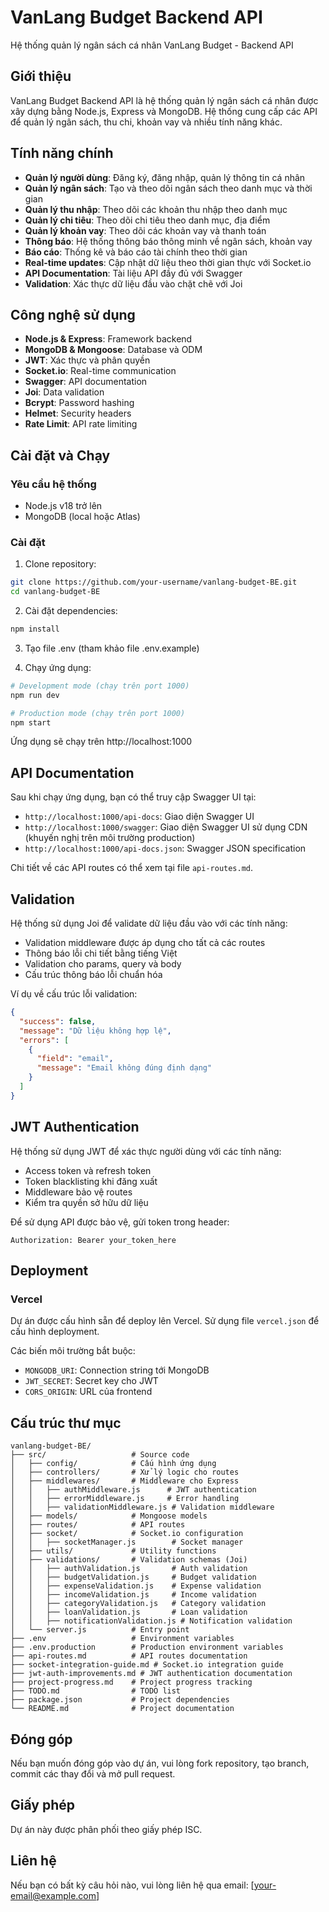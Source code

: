 # VanLang Budget Backend API

Hệ thống quản lý ngân sách cá nhân VanLang Budget - Backend API

## Giới thiệu

VanLang Budget Backend API là hệ thống quản lý ngân sách cá nhân được xây dựng bằng Node.js, Express và MongoDB. Hệ thống cung cấp các API để quản lý ngân sách, thu chi, khoản vay và nhiều tính năng khác.

## Tính năng chính

- **Quản lý người dùng**: Đăng ký, đăng nhập, quản lý thông tin cá nhân
- **Quản lý ngân sách**: Tạo và theo dõi ngân sách theo danh mục và thời gian
- **Quản lý thu nhập**: Theo dõi các khoản thu nhập theo danh mục
- **Quản lý chi tiêu**: Theo dõi chi tiêu theo danh mục, địa điểm
- **Quản lý khoản vay**: Theo dõi các khoản vay và thanh toán
- **Thông báo**: Hệ thống thông báo thông minh về ngân sách, khoản vay
- **Báo cáo**: Thống kê và báo cáo tài chính theo thời gian
- **Real-time updates**: Cập nhật dữ liệu theo thời gian thực với Socket.io
- **API Documentation**: Tài liệu API đầy đủ với Swagger
- **Validation**: Xác thực dữ liệu đầu vào chặt chẽ với Joi

## Công nghệ sử dụng

- **Node.js & Express**: Framework backend
- **MongoDB & Mongoose**: Database và ODM
- **JWT**: Xác thực và phân quyền
- **Socket.io**: Real-time communication
- **Swagger**: API documentation
- **Joi**: Data validation
- **Bcrypt**: Password hashing
- **Helmet**: Security headers
- **Rate Limit**: API rate limiting

## Cài đặt và Chạy

### Yêu cầu hệ thống

- Node.js v18 trở lên
- MongoDB (local hoặc Atlas)

### Cài đặt

1. Clone repository:
```bash
git clone https://github.com/your-username/vanlang-budget-BE.git
cd vanlang-budget-BE
```

2. Cài đặt dependencies:
```bash
npm install
```

3. Tạo file .env (tham khảo file .env.example)

4. Chạy ứng dụng:
```bash
# Development mode (chạy trên port 1000)
npm run dev

# Production mode (chạy trên port 1000)
npm start
```

Ứng dụng sẽ chạy trên http://localhost:1000

## API Documentation

Sau khi chạy ứng dụng, bạn có thể truy cập Swagger UI tại:

- `http://localhost:1000/api-docs`: Giao diện Swagger UI
- `http://localhost:1000/swagger`: Giao diện Swagger UI sử dụng CDN (khuyến nghị trên môi trường production)
- `http://localhost:1000/api-docs.json`: Swagger JSON specification

Chi tiết về các API routes có thể xem tại file `api-routes.md`.

## Validation

Hệ thống sử dụng Joi để validate dữ liệu đầu vào với các tính năng:

- Validation middleware được áp dụng cho tất cả các routes
- Thông báo lỗi chi tiết bằng tiếng Việt
- Validation cho params, query và body
- Cấu trúc thông báo lỗi chuẩn hóa

Ví dụ về cấu trúc lỗi validation:
```json
{
  "success": false,
  "message": "Dữ liệu không hợp lệ",
  "errors": [
    {
      "field": "email",
      "message": "Email không đúng định dạng"
    }
  ]
}
```

## JWT Authentication

Hệ thống sử dụng JWT để xác thực người dùng với các tính năng:

- Access token và refresh token
- Token blacklisting khi đăng xuất
- Middleware bảo vệ routes
- Kiểm tra quyền sở hữu dữ liệu

Để sử dụng API được bảo vệ, gửi token trong header:
```
Authorization: Bearer your_token_here
```

## Deployment

### Vercel

Dự án được cấu hình sẵn để deploy lên Vercel. Sử dụng file `vercel.json` để cấu hình deployment.

Các biến môi trường bắt buộc:
- `MONGODB_URI`: Connection string tới MongoDB
- `JWT_SECRET`: Secret key cho JWT
- `CORS_ORIGIN`: URL của frontend

## Cấu trúc thư mục

```
vanlang-budget-BE/
├── src/                   # Source code
│   ├── config/            # Cấu hình ứng dụng
│   ├── controllers/       # Xử lý logic cho routes
│   ├── middlewares/       # Middleware cho Express
│   │   ├── authMiddleware.js      # JWT authentication
│   │   ├── errorMiddleware.js     # Error handling
│   │   ├── validationMiddleware.js # Validation middleware
│   ├── models/            # Mongoose models
│   ├── routes/            # API routes
│   ├── socket/            # Socket.io configuration
│   │   ├── socketManager.js        # Socket manager
│   ├── utils/             # Utility functions
│   ├── validations/       # Validation schemas (Joi)
│   │   ├── authValidation.js       # Auth validation
│   │   ├── budgetValidation.js     # Budget validation
│   │   ├── expenseValidation.js    # Expense validation
│   │   ├── incomeValidation.js     # Income validation
│   │   ├── categoryValidation.js   # Category validation
│   │   ├── loanValidation.js       # Loan validation
│   │   ├── notificationValidation.js # Notification validation
│   └── server.js          # Entry point
├── .env                   # Environment variables
├── .env.production        # Production environment variables
├── api-routes.md          # API routes documentation
├── socket-integration-guide.md # Socket.io integration guide
├── jwt-auth-improvements.md # JWT authentication documentation
├── project-progress.md    # Project progress tracking
├── TODO.md                # TODO list
├── package.json           # Project dependencies
└── README.md              # Project documentation
```

## Đóng góp

Nếu bạn muốn đóng góp vào dự án, vui lòng fork repository, tạo branch, commit các thay đổi và mở pull request.

## Giấy phép

Dự án này được phân phối theo giấy phép ISC.

## Liên hệ

Nếu bạn có bất kỳ câu hỏi nào, vui lòng liên hệ qua email: [your-email@example.com] 